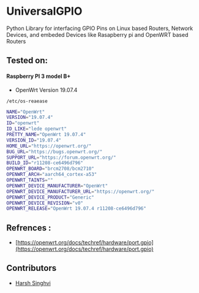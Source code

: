 # UniversalGPIO 

Python Library for interfacing GPIO Pins on Linux based Routers, Network Devices, and embeded Devices like Rasapberry pi and OpenWRT based Routers 

## Tested on:
#### Raspberry PI 3 model B+
- OpenWrt Version 19.07.4

`/etc/os-reaease`

```bash
NAME="OpenWrt"
VERSION="19.07.4"
ID="openwrt"
ID_LIKE="lede openwrt"
PRETTY_NAME="OpenWrt 19.07.4"
VERSION_ID="19.07.4"
HOME_URL="https://openwrt.org/"
BUG_URL="https://bugs.openwrt.org/"
SUPPORT_URL="https://forum.openwrt.org/"
BUILD_ID="r11208-ce6496d796"
OPENWRT_BOARD="brcm2708/bcm2710"
OPENWRT_ARCH="aarch64_cortex-a53"
OPENWRT_TAINTS=""
OPENWRT_DEVICE_MANUFACTURER="OpenWrt"
OPENWRT_DEVICE_MANUFACTURER_URL="https://openwrt.org/"
OPENWRT_DEVICE_PRODUCT="Generic"
OPENWRT_DEVICE_REVISION="v0"
OPENWRT_RELEASE="OpenWrt 19.07.4 r11208-ce6496d796"
```

## Refrences :
- [https://openwrt.org/docs/techref/hardware/port.gpio](https://openwrt.org/docs/techref/hardware/port.gpio)

## Contributors 
- [Harsh Singhvi](https://harshsinghvi.com)
